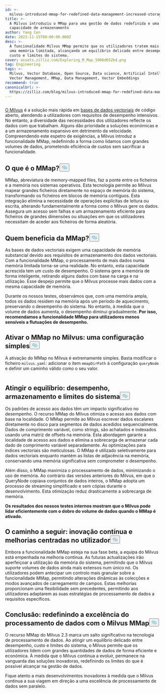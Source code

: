 ```yaml
---
id: >-
  milvus-introduced-mmap-for-redefined-data-management-increased-storage-capability.md
title: >-
  A Milvus introduziu o MMap para uma gestão de dados redefinida e uma maior
  capacidade de armazenamento
author: Yang Cen
date: 2023-11-15T00:00:00.000Z
desc: >-
  A funcionalidade Milvus MMap permite que os utilizadores tratem mais dados com
  uma memória limitada, alcançando um equilíbrio delicado entre desempenho,
  custo e limites do sistema.
cover: assets.zilliz.com/Exploring_M_Map_5086d652bd.png
tag: Engineering
tags: >-
  Milvus, Vector Database, Open Source, Data science, Artificial Intelligence,
  Vector Management, MMap, Data Management, Vector Embeddings
recommend: true
canonicalUrl: >-
  https://zilliz.com/blog/milvus-introduced-mmap-for-redefined-data-management-increased-storage-capability
---
```

<p>
  <span class="img-wrapper">
    <img translate="no" src="https://assets.zilliz.com/Exploring_M_Map_5086d652bd.png" alt="" class="doc-image" id="" />
    <span></span>
  </span>
</p>
<p><a href="https://zilliz.com/what-is-milvus">O Milvus</a> é a solução mais rápida em <a href="https://zilliz.com/blog/what-is-a-real-vector-database">bases de dados vectoriais</a> de código aberto, atendendo a utilizadores com requisitos de desempenho intensivos. No entanto, a diversidade das necessidades dos utilizadores reflecte os dados com que trabalham. Alguns dão prioridade a soluções económicas e a um armazenamento expansivo em detrimento da velocidade. Compreendendo este espetro de exigências, a Milvus introduz a funcionalidade MMap, redefinindo a forma como lidamos com grandes volumes de dados, prometendo eficiência de custos sem sacrificar a funcionalidade.</p>
<h2 id="What-is-MMap" class="common-anchor-header">O que é o MMap?<button data-href="#What-is-MMap" class="anchor-icon" translate="no">
      <svg translate="no"
        aria-hidden="true"
        focusable="false"
        height="20"
        version="1.1"
        viewBox="0 0 16 16"
        width="16"
      >
        <path
          fill="#0092E4"
          fill-rule="evenodd"
          d="M4 9h1v1H4c-1.5 0-3-1.69-3-3.5S2.55 3 4 3h4c1.45 0 3 1.69 3 3.5 0 1.41-.91 2.72-2 3.25V8.59c.58-.45 1-1.27 1-2.09C10 5.22 8.98 4 8 4H4c-.98 0-2 1.22-2 2.5S3 9 4 9zm9-3h-1v1h1c1 0 2 1.22 2 2.5S13.98 12 13 12H9c-.98 0-2-1.22-2-2.5 0-.83.42-1.64 1-2.09V6.25c-1.09.53-2 1.84-2 3.25C6 11.31 7.55 13 9 13h4c1.45 0 3-1.69 3-3.5S14.5 6 13 6z"
        ></path>
      </svg>
    </button></h2><p>MMap, abreviatura de memory-mapped files, faz a ponte entre os ficheiros e a memória nos sistemas operativos. Esta tecnologia permite ao Milvus mapear grandes ficheiros diretamente no espaço de memória do sistema, transformando os ficheiros em blocos de memória contíguos. Esta integração elimina a necessidade de operações explícitas de leitura ou escrita, alterando fundamentalmente a forma como o Milvus gere os dados. Assegura um acesso sem falhas e um armazenamento eficiente para ficheiros de grandes dimensões ou situações em que os utilizadores necessitam de aceder aos ficheiros de forma aleatória.</p>
<h2 id="Who-benefits-from-MMap" class="common-anchor-header">Quem beneficia da MMap?<button data-href="#Who-benefits-from-MMap" class="anchor-icon" translate="no">
      <svg translate="no"
        aria-hidden="true"
        focusable="false"
        height="20"
        version="1.1"
        viewBox="0 0 16 16"
        width="16"
      >
        <path
          fill="#0092E4"
          fill-rule="evenodd"
          d="M4 9h1v1H4c-1.5 0-3-1.69-3-3.5S2.55 3 4 3h4c1.45 0 3 1.69 3 3.5 0 1.41-.91 2.72-2 3.25V8.59c.58-.45 1-1.27 1-2.09C10 5.22 8.98 4 8 4H4c-.98 0-2 1.22-2 2.5S3 9 4 9zm9-3h-1v1h1c1 0 2 1.22 2 2.5S13.98 12 13 12H9c-.98 0-2-1.22-2-2.5 0-.83.42-1.64 1-2.09V6.25c-1.09.53-2 1.84-2 3.25C6 11.31 7.55 13 9 13h4c1.45 0 3-1.69 3-3.5S14.5 6 13 6z"
        ></path>
      </svg>
    </button></h2><p>As bases de dados vectoriais exigem uma capacidade de memória substancial devido aos requisitos de armazenamento dos dados vectoriais. Com a funcionalidade MMap, o processamento de mais dados numa memória limitada torna-se uma realidade. No entanto, esta capacidade acrescida tem um custo de desempenho. O sistema gere a memória de forma inteligente, retirando alguns dados com base na carga e na utilização. Esse despejo permite que o Milvus processe mais dados com a mesma capacidade de memória.</p>
<p>Durante os nossos testes, observámos que, com uma memória ampla, todos os dados residem na memória após um período de aquecimento, preservando o desempenho do sistema. No entanto, à medida que o volume de dados aumenta, o desempenho diminui gradualmente. <strong>Por isso, recomendamos a funcionalidade MMap para utilizadores menos sensíveis a flutuações de desempenho.</strong></p>
<h2 id="Enabling-MMap-in-Milvus-a-simple-configuration" class="common-anchor-header">Ativar o MMap no Milvus: uma configuração simples<button data-href="#Enabling-MMap-in-Milvus-a-simple-configuration" class="anchor-icon" translate="no">
      <svg translate="no"
        aria-hidden="true"
        focusable="false"
        height="20"
        version="1.1"
        viewBox="0 0 16 16"
        width="16"
      >
        <path
          fill="#0092E4"
          fill-rule="evenodd"
          d="M4 9h1v1H4c-1.5 0-3-1.69-3-3.5S2.55 3 4 3h4c1.45 0 3 1.69 3 3.5 0 1.41-.91 2.72-2 3.25V8.59c.58-.45 1-1.27 1-2.09C10 5.22 8.98 4 8 4H4c-.98 0-2 1.22-2 2.5S3 9 4 9zm9-3h-1v1h1c1 0 2 1.22 2 2.5S13.98 12 13 12H9c-.98 0-2-1.22-2-2.5 0-.83.42-1.64 1-2.09V6.25c-1.09.53-2 1.84-2 3.25C6 11.31 7.55 13 9 13h4c1.45 0 3-1.69 3-3.5S14.5 6 13 6z"
        ></path>
      </svg>
    </button></h2><p>A ativação do MMap no Milvus é extremamente simples. Basta modificar o ficheiro <code translate="no">milvus.yaml</code>: adicionar o item <code translate="no">mmapDirPath</code> à configuração <code translate="no">queryNode</code> e definir um caminho válido como o seu valor.</p>
<p>
  <span class="img-wrapper">
    <img translate="no" src="https://assets.zilliz.com/enabling_mmap_a2df88276b.png" alt="" class="doc-image" id="" />
    <span></span>
  </span>
</p>
<h2 id="Striking-the-balance-performance-storage-and-system-limits" class="common-anchor-header">Atingir o equilíbrio: desempenho, armazenamento e limites do sistema<button data-href="#Striking-the-balance-performance-storage-and-system-limits" class="anchor-icon" translate="no">
      <svg translate="no"
        aria-hidden="true"
        focusable="false"
        height="20"
        version="1.1"
        viewBox="0 0 16 16"
        width="16"
      >
        <path
          fill="#0092E4"
          fill-rule="evenodd"
          d="M4 9h1v1H4c-1.5 0-3-1.69-3-3.5S2.55 3 4 3h4c1.45 0 3 1.69 3 3.5 0 1.41-.91 2.72-2 3.25V8.59c.58-.45 1-1.27 1-2.09C10 5.22 8.98 4 8 4H4c-.98 0-2 1.22-2 2.5S3 9 4 9zm9-3h-1v1h1c1 0 2 1.22 2 2.5S13.98 12 13 12H9c-.98 0-2-1.22-2-2.5 0-.83.42-1.64 1-2.09V6.25c-1.09.53-2 1.84-2 3.25C6 11.31 7.55 13 9 13h4c1.45 0 3-1.69 3-3.5S14.5 6 13 6z"
        ></path>
      </svg>
    </button></h2><p>Os padrões de acesso aos dados têm um impacto significativo no desempenho. O recurso MMap do Milvus otimiza o acesso aos dados com base na localidade. O MMap permite ao Milvus escrever dados escalares diretamente no disco para segmentos de dados acedidos sequencialmente. Dados de comprimento variável, como strings, são achatados e indexados usando uma matriz de offsets na memória. Esta abordagem garante a localidade de acesso aos dados e elimina a sobrecarga de armazenar cada dado de comprimento variável separadamente. As optimizações para índices vectoriais são meticulosas. O MMap é utilizado seletivamente para dados vectoriais enquanto mantém as listas de adjacência na memória, conservando uma memória significativa sem comprometer o desempenho.</p>
<p>Além disso, o MMap maximiza o processamento de dados, minimizando o uso de memória. Ao contrário das versões anteriores do Milvus, em que o QueryNode copiava conjuntos de dados inteiros, o MMap adopta um processo de streaming simplificado e sem cópias durante o desenvolvimento. Esta otimização reduz drasticamente a sobrecarga de memória.</p>
<p><strong>Os resultados dos nossos testes internos mostram que o Milvus pode lidar eficientemente com o dobro do volume de dados quando o MMap é ativado.</strong></p>
<h2 id="The-road-ahead-continuous-innovation-and-user-centric-enhancements" class="common-anchor-header">O caminho a seguir: inovação contínua e melhorias centradas no utilizador<button data-href="#The-road-ahead-continuous-innovation-and-user-centric-enhancements" class="anchor-icon" translate="no">
      <svg translate="no"
        aria-hidden="true"
        focusable="false"
        height="20"
        version="1.1"
        viewBox="0 0 16 16"
        width="16"
      >
        <path
          fill="#0092E4"
          fill-rule="evenodd"
          d="M4 9h1v1H4c-1.5 0-3-1.69-3-3.5S2.55 3 4 3h4c1.45 0 3 1.69 3 3.5 0 1.41-.91 2.72-2 3.25V8.59c.58-.45 1-1.27 1-2.09C10 5.22 8.98 4 8 4H4c-.98 0-2 1.22-2 2.5S3 9 4 9zm9-3h-1v1h1c1 0 2 1.22 2 2.5S13.98 12 13 12H9c-.98 0-2-1.22-2-2.5 0-.83.42-1.64 1-2.09V6.25c-1.09.53-2 1.84-2 3.25C6 11.31 7.55 13 9 13h4c1.45 0 3-1.69 3-3.5S14.5 6 13 6z"
        ></path>
      </svg>
    </button></h2><p>Embora a funcionalidade MMap esteja na sua fase beta, a equipa do Milvus está empenhada na melhoria contínua. As futuras actualizações irão aperfeiçoar a utilização da memória do sistema, permitindo que o Milvus suporte volumes de dados ainda mais extensos num único nó. Os utilizadores podem antecipar um controlo mais granular sobre a funcionalidade MMap, permitindo alterações dinâmicas às colecções e modos avançados de carregamento de campos. Estas melhorias proporcionam uma flexibilidade sem precedentes, permitindo aos utilizadores adaptarem as suas estratégias de processamento de dados a requisitos específicos.</p>
<h2 id="Conclusion-redefining-data-processing-excellence-with-Milvus-MMap" class="common-anchor-header">Conclusão: redefinindo a excelência do processamento de dados com o Milvus MMap<button data-href="#Conclusion-redefining-data-processing-excellence-with-Milvus-MMap" class="anchor-icon" translate="no">
      <svg translate="no"
        aria-hidden="true"
        focusable="false"
        height="20"
        version="1.1"
        viewBox="0 0 16 16"
        width="16"
      >
        <path
          fill="#0092E4"
          fill-rule="evenodd"
          d="M4 9h1v1H4c-1.5 0-3-1.69-3-3.5S2.55 3 4 3h4c1.45 0 3 1.69 3 3.5 0 1.41-.91 2.72-2 3.25V8.59c.58-.45 1-1.27 1-2.09C10 5.22 8.98 4 8 4H4c-.98 0-2 1.22-2 2.5S3 9 4 9zm9-3h-1v1h1c1 0 2 1.22 2 2.5S13.98 12 13 12H9c-.98 0-2-1.22-2-2.5 0-.83.42-1.64 1-2.09V6.25c-1.09.53-2 1.84-2 3.25C6 11.31 7.55 13 9 13h4c1.45 0 3-1.69 3-3.5S14.5 6 13 6z"
        ></path>
      </svg>
    </button></h2><p>O recurso MMap do Milvus 2.3 marca um salto significativo na tecnologia de processamento de dados. Ao atingir um equilíbrio delicado entre desempenho, custo e limites do sistema, o Milvus permite que os utilizadores lidem com grandes quantidades de dados de forma eficiente e económica. À medida que o Milvus continua a evoluir, permanece na vanguarda das soluções inovadoras, redefinindo os limites do que é possível alcançar na gestão de dados.</p>
<p>Fique atento a mais desenvolvimentos inovadores à medida que o Milvus continua a sua viagem em direção a uma excelência de processamento de dados sem paralelo.</p>
